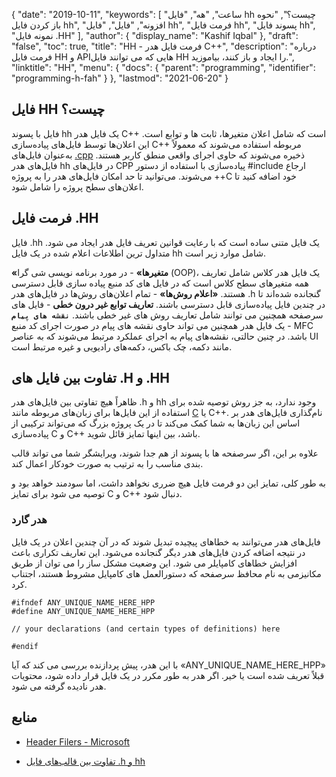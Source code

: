 {
  "date": "2019-10-11",
  "keywords": [
"ساعت",
"هه",
"فایل hh چیست؟",
"نحوه باز کردن فایل hh",
"افزونه",
"فایل",
"فایل hh",
"فرمت فایل hh",
"پسوند فایل hh",
"نمونه فایل .HH"
],
  "author": {
    "display_name": "Kashif Iqbal"
},
  "draft": "false",
  "toc": true,
  "title": "HH - فرمت فایل هدر C++",
  "description": "درباره فرمت فایل HH و APIهایی که می توانند فایل HH را ایجاد و باز کنند، بیاموزید.",
  "linktitle": "HH",
  "menu": {
    "docs": {
      "parent": "programming",
      "identifier": "programming-h-fah"
}
},
  "lastmod": "2021-06-20"
}

## فایل HH چیست؟

فایل با پسوند hh یک فایل هدر C++ است که شامل اعلان متغیرها، ثابت ها و توابع است. این اعلان‌ها توسط فایل‌های پیاده‌سازی C++ مربوطه استفاده می‌شوند که معمولاً به‌عنوان فایل‌های [.cpp](/programming/cpp/) ذخیره می‌شوند که حاوی اجرای واقعی منطق کاربر هستند. فایل‌های هدر hh در فایل‌های CPP پیاده‌سازی با استفاده از دستور #include ارجاع می‌شوند. می‌توانید تا حد امکان فایل‌های هدر را به پروژه ++C خود اضافه کنید تا اعلان‌های سطح پروژه را شامل شود.

## فرمت فایل .HH

فایل .hh یک فایل متنی ساده است که با رعایت قوانین تعریف فایل هدر ایجاد می شود. متداول ترین اطلاعات اعلام شده در یک فایل hh شامل موارد زیر است.

**«متغیرها»** - در مورد برنامه نویسی شی گرا (OOP)، یک فایل هدر کلاس شامل تعاریف همه متغیرهای سطح کلاس است که در فایل های کد منبع پیاده سازی قابل دسترسی هستند.
**«اعلام روش‌ها»** - تمام اعلان‌های روش‌ها در فایل‌های هدر .h گنجانده شده‌اند تا در چندین فایل پیاده‌سازی قابل دسترسی باشند.
**تعاریف توابع غیر درون خطی** - فایل های سرصفحه همچنین می توانند شامل تعاریف روش های غیر خطی باشند.
**`نقشه های پیام`** - یک فایل هدر همچنین می تواند حاوی نقشه های پیام در صورت اجرای کد منبع MFC باشد. در چنین حالتی، نقشه‌های پیام به اجرای عملکرد مرتبط می‌شوند که به عناصر UI مانند دکمه، چک باکس، دکمه‌های رادیویی و غیره مرتبط است.

## تفاوت بین فایل های .H و .HH

ظاهراً هیچ تفاوتی بین فایل‌های هدر .h و hh وجود ندارد، به جز روش توصیه شده برای استفاده از این فایل‌ها برای زبان‌های مربوطه مانند [C](/programming/c/) یا C++. نام‌گذاری فایل‌های هدر بر اساس این زبان‌ها به شما کمک می‌کند تا در یک پروژه بزرگ که می‌تواند ترکیبی از پیاده‌سازی C و C++ باشد، بین اینها تمایز قائل شوید.

علاوه بر این، اگر سرصفحه ها با پسوند از هم جدا شوند، ویرایشگر شما می تواند قالب بندی مناسب را به ترتیب به صورت خودکار اعمال کند.

به طور کلی، تمایز این دو فرمت فایل هیچ ضرری نخواهد داشت، اما سودمند خواهد بود و توصیه می شود برای تمایز C و C++ دنبال شود.

### هدر گارد

فایل‌های هدر می‌توانند به خطاهای پیچیده تبدیل شوند که در آن چندین اعلان در یک فایل در نتیجه اضافه کردن فایل‌های هدر دیگر گنجانده می‌شود. این تعاریف تکراری باعث افزایش خطاهای کامپایلر می شود. این وضعیت مشکل ساز را می توان از طریق مکانیزمی به نام محافظ سرصفحه که دستورالعمل های کامپایل مشروط هستند، اجتناب کرد.

```
#ifndef ANY_UNIQUE_NAME_HERE_HPP
#define ANY_UNIQUE_NAME_HERE_HPP

// your declarations (and certain types of definitions) here

#endif
```
با این هدر، پیش پردازنده بررسی می کند که آیا «ANY_UNIQUE_NAME_HERE_HPP» قبلاً تعریف شده است یا خیر. اگر هدر به طور مکرر در یک فایل قرار داده شود، محتویات هدر نادیده گرفته می شود.

## منابع

* [Header Filers - Microsoft](https://learn.microsoft.com/en-us/cpp/cpp/header-files-cpp?view=msvc-160)

* [تفاوت بین قالب‌های فایل .h و hh](https://stackoverflow.com/questions/10354321/c-reason-why-using-hh-as-extension-for-c-header-files)


